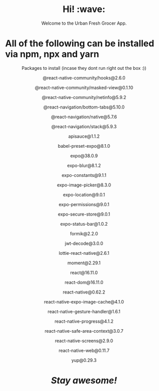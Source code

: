 <h1 align='center'> Hi! :wave:</h1>
<p align='center'>
Welcome to the Urban Fresh Grocer App.
</p>

<h1>All of the following can be installed via npm, npx and yarn </h1>
<p align='center'>Packages to install (incase they dont run right out the box :)) </p>
<p align='center'>@react-native-community/hooks@2.6.0</p>
<p align='center'>@react-native-community/masked-view@0.1.10</p>
<p align='center'>@react-native-community/netinfo@5.9.2</p>
<p align='center'>@react-navigation/bottom-tabs@5.10.0</p>
<p align='center'>@react-navigation/native@5.7.6</p>
<p align='center'>@react-navigation/stack@5.9.3</p>
<p align='center'>apisauce@1.1.2</p>
<p align='center'>babel-preset-expo@8.1.0</p>
<p align='center'>expo@38.0.9</p>
<p align='center'>expo-blur@8.1.2</p>
<p align='center'>expo-constants@9.1.1</p>
<p align='center'>expo-image-picker@8.3.0</p>
<p align='center'>expo-location@9.0.1</p>
<p align='center'>expo-permissions@9.0.1</p>
<p align='center'>expo-secure-store@9.0.1</p>
<p align='center'>expo-status-bar@1.0.2</p>
<p align='center'>formik@2.2.0</p>
<p align='center'>jwt-decode@3.0.0</p>
<p align='center'>lottie-react-native@2.6.1</p>
<p align='center'>moment@2.29.1</p>
<p align='center'>react@16.11.0</p>
<p align='center'>react-dom@16.11.0</p>
<p align='center'>react-native@0.62.2</p>
<p align='center'>react-native-expo-image-cache@4.1.0</p>
<p align='center'>react-native-gesture-handler@1.6.1</p>
<p align='center'>react-native-progress@4.1.2</p>
<p align='center'>react-native-safe-area-context@3.0.7</p>
<p align='center'>react-native-screens@2.9.0</p>
<p align='center'>react-native-web@0.11.7</p>
<p align='center'>yup@0.29.3</p>

<h1 align='center'><i>Stay awesome!</i></h1>
